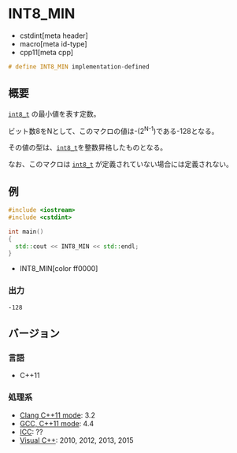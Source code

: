 # INT8_MIN
* cstdint[meta header]
* macro[meta id-type]
* cpp11[meta cpp]

```cpp
# define INT8_MIN implementation-defined
```

## 概要
[`int8_t`](int8_t.md) の最小値を表す定数。

ビット数8をNとして、このマクロの値は-(2<sup>N-1</sup>)である-128となる。

その値の型は、[`int8_t`](int8_t.md)を整数昇格したものとなる。

なお、このマクロは [`int8_t`](int8_t.md) が定義されていない場合には定義されない。

## 例
```cpp example
#include <iostream>
#include <cstdint>

int main()
{
  std::cout << INT8_MIN << std::endl;
}
```
* INT8_MIN[color ff0000]

### 出力
```
-128
```


## バージョン
### 言語
- C++11

### 処理系
- [Clang C++11 mode](/implementation.md#clang): 3.2
- [GCC, C++11 mode](/implementation.md#gcc): 4.4
- [ICC](/implementation.md#icc): ??
- [Visual C++](/implementation.md#visual_cpp): 2010, 2012, 2013, 2015

